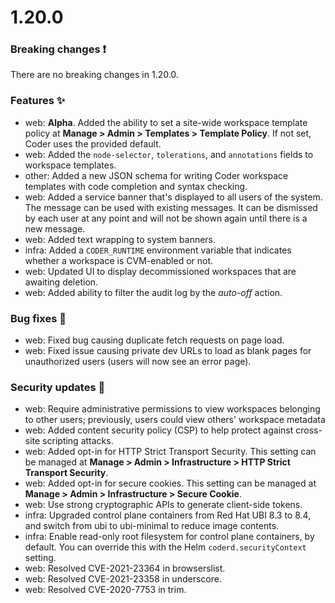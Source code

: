 # 1.20.0

### Breaking changes ❗

There are no breaking changes in 1.20.0.

### Features ✨

- web: **Alpha**. Added the ability to set a site-wide workspace template policy
  at **Manage > Admin > Templates > Template Policy**. If not set, Coder uses
  the provided default.
- web: Added the `node-selector`, `tolerations`, and `annotations` fields to
  workspace templates.
- other: Added a new JSON schema for writing Coder workspace templates with code
  completion and syntax checking.
- web: Added a service banner that's displayed to all users of the system. The
  message can be used with existing messages. It can be dismissed by each user
  at any point and will not be shown again until there is a new message.
- web: Added text wrapping to system banners.
- infra: Added a `CODER_RUNTIME` environment variable that indicates whether a
  workspace is CVM-enabled or not.
- web: Updated UI to display decommissioned workspaces that are awaiting
  deletion.
- web: Added ability to filter the audit log by the _auto-off_ action.

### Bug fixes 🐛

- web: Fixed bug causing duplicate fetch requests on page load.
- web: Fixed issue causing private dev URLs to load as blank pages for
  unauthorized users (users will now see an error page).

### Security updates 🔐

- web: Require administrative permissions to view workspaces belonging to other
  users; previously, users could view others' workspace metadata
- web: Added content security policy (CSP) to help protect against cross-site
  scripting attacks.
- web: Added opt-in for HTTP Strict Transport Security. This setting can be
  managed at **Manage > Admin > Infrastructure > HTTP Strict Transport
  Security**.
- web: Added opt-in for secure cookies. This setting can be managed at
  **Manage > Admin > Infrastructure > Secure Cookie**.
- web: Use strong cryptographic APIs to generate client-side tokens.
- infra: Upgraded control plane containers from Red Hat UBI 8.3 to 8.4, and
  switch from ubi to ubi-minimal to reduce image contents.
- infra: Enable read-only root filesystem for control plane containers, by
  default. You can override this with the Helm `coderd.securityContext` setting.
- web: Resolved CVE-2021-23364 in browserslist.
- web: Resolved CVE-2021-23358 in underscore.
- web: Resolved CVE-2020-7753 in trim.
